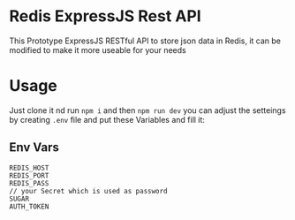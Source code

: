 # Redis ExpressJS Rest API
This Prototype ExpressJS RESTful API to store json data in Redis, it can be modified to make it more useable for your needs
# Usage
Just clone it nd run `npm i` and then `npm run dev`
you can adjust the setteings by creating `.env` file and put these Variables and fill it:
## Env Vars
```
REDIS_HOST
REDIS_PORT
REDIS_PASS
// your Secret which is used as password
SUGAR
AUTH_TOKEN
```

